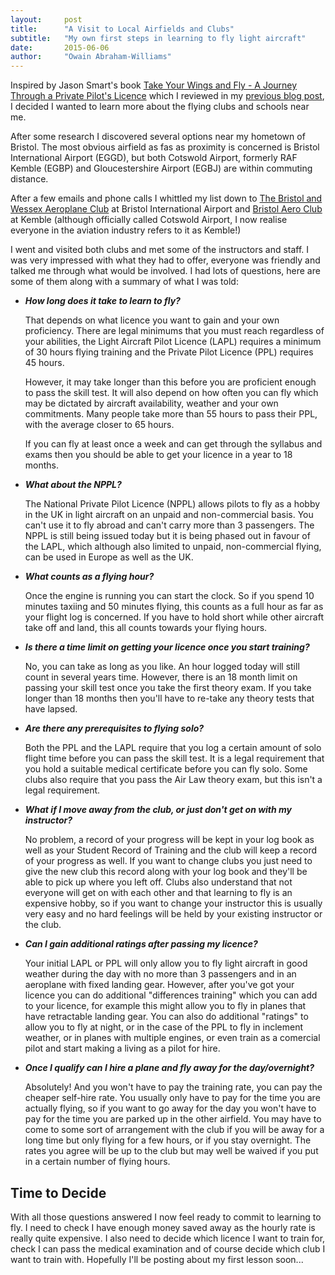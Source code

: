 ```yaml
---
layout:     post
title:      "A Visit to Local Airfields and Clubs"
subtitle:   "My own first steps in learning to fly light aircraft"
date:       2015-06-06
author:     "Owain Abraham-Williams"
---
```


Inspired by Jason Smart's book [Take Your Wings and Fly - A Journey Through a Private
Pilot's Licence](http://www.amazon.co.uk/Take-Your-Wings-Fly-Journey/dp/0956718752) which
I reviewed in my [previous blog post](/2015/05/26/take-your-wings-and-fly/), I decided
I wanted to learn more about the flying clubs and schools near me.

After some research I discovered several options near my hometown of Bristol. The most
obvious airfield as fas as proximity is concerned is Bristol International Airport (EGGD),
but both Cotswold Airport, formerly RAF Kemble (EGBP) and Gloucestershire Airport (EGBJ)
are within commuting distance.

After a few emails and phone calls I whittled my list down to [The Bristol and Wessex
Aeroplane Club](http://www.bristolandwessex.co.uk/) at Bristol International Airport and
[Bristol Aero Club](http://www.bristolaeroclub.co.uk/) at Kemble (although officially
called Cotswold Airport, I now realise everyone in the aviation industry refers to it as
Kemble!)

I went and visited both clubs and met some of the instructors and staff. I was very
impressed with what they had to offer, everyone was friendly and talked me through what
would be involved. I had lots of questions, here are some of them along with a summary of
what I was told:

* ***How long does it take to learn to fly?***

    That depends on what licence you want to gain and your own proficiency. There are
    legal minimums that you must reach regardless of your abilities, the Light Aircraft
    Pilot Licence (LAPL) requires a minimum of 30 hours flying training and the Private
    Pilot Licence (PPL) requires 45 hours.

	However, it may take longer than this before you are proficient enough to pass the
	skill test. It will also depend on how often you can fly which may be dictated by
	aircraft availability, weather and your own commitments. Many people take more than
	55 hours to pass their PPL, with the average closer to 65 hours.

	If you can fly at least once a week and can get through the syllabus and exams then
	you should be able to get your licence in a year to 18 months.

* ***What about the NPPL?***

    The National Private Pilot Licence (NPPL) allows pilots to fly as a hobby in the UK
    in light aircraft on an unpaid and non-commercial basis. You can't use it to fly
    abroad and can't carry more than 3 passengers. The NPPL is still being issued today
    but it is being phased out in favour of the LAPL, which although also limited to
    unpaid, non-commercial flying, can be used in Europe as well as the UK.

* ***What counts as a flying hour?***

    Once the engine is running you can start the clock. So if you spend 10 minutes taxiing
    and 50 minutes flying, this counts as a full hour as far as your flight log is
    concerned. If you have to hold short while other aircraft take off and land, this all
    counts towards your flying hours.

* ***Is there a time limit on getting your licence once you start training?***

    No, you can take as long as you like. An hour logged today will still count in several
    years time. However, there is an 18 month limit on passing your skill test once you
    take the first theory exam. If you take longer than 18 months then you'll have to
    re-take any theory tests that have lapsed.

* ***Are there any prerequisites to flying solo?***

    Both the PPL and the LAPL require that you log a certain amount of solo flight time
    before you can pass the skill test. It is a legal requirement that you hold a
    suitable medical certificate before you can fly solo. Some clubs also require that you
    pass the Air Law theory exam, but this isn't a legal requirement.

* ***What if I move away from the club, or just don't get on with my instructor?***

    No problem, a record of your progress will be kept in your log book as well as your
    Student Record of Training and the club will keep a record of your progress as well.
    If you want to change clubs you just need to give the new club this record along with
    your log book and they'll be able to pick up where you left off. Clubs also understand
    that not everyone will get on with each other and that learning to fly is an expensive
    hobby, so if you want to change your instructor this is usually very easy and no hard
    feelings will be held by your existing instructor or the club.

* ***Can I gain additional ratings after passing my licence?***

    Your initial LAPL or PPL will only allow you to fly light aircraft in good weather
    during the day with no more than 3 passengers and in an aeroplane with fixed landing
    gear. However, after you've got your licence you can do additional "differences
    training" which you can add to your licence, for example this might allow you to fly
    in planes that have retractable landing gear. You can also do additional "ratings" to
    allow you to fly at night, or in the case of the PPL to fly in inclement weather, or
    in planes with multiple engines, or even train as a comercial pilot and start making a
    living as a pilot for hire.

* ***Once I qualify can I hire a plane and fly away for the day/overnight?***

    Absolutely! And you won't have to pay the training rate, you can pay the cheaper
    self-hire rate. You usually only have to pay for the time you are actually flying, so
    if you want to go away for the day you won't have to pay for the time you are parked
    up in the other airfield. You may have to come to some sort of arrangement with the
    club if you will be away for a long time but only flying for a few hours, or if you
    stay overnight. The rates you agree will be up to the club but may well be waived if
    you put in a certain number of flying hours.

Time to Decide
--------------

With all those questions answered I now feel ready to commit to learning to fly. I need to
check I have enough money saved away as the hourly rate is really quite expensive. I also
need to decide which licence I want to train for, check I can pass the medical examination
and of course decide which club I want to train with. Hopefully I'll be posting about my
first lesson soon...
